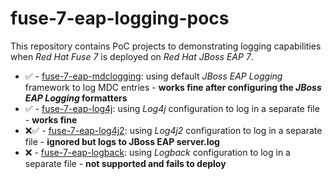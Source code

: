 # fuse-7-eap-logging-pocs

This repository contains PoC projects to demonstrating logging capabilities when _Red Hat Fuse 7_ is deployed on _Red Hat JBoss EAP 7_.

* :white_check_mark: - [fuse-7-eap-mdclogging](fuse-7-eap-mdclogging): using default _JBoss EAP Logging_ framework to log MDC entries - **works fine after configuring the _JBoss EAP Logging_ formatters**
* :white_check_mark: - [fuse-7-eap-log4j](fuse-7-eap-log4j): using _Log4j_ configuration to log in a separate file - **works fine** 
* :x::white_check_mark: - [fuse-7-eap-log4j2](fuse-7-eap-log4j2): using _Log4j2_ configuration to log in a separate file - **ignored but logs to JBoss EAP server.log**
* :x: - [fuse-7-eap-logback](fuse-7-eap-logback): using _Logback_ configuration to log in a separate file - **not supported and fails to deploy**